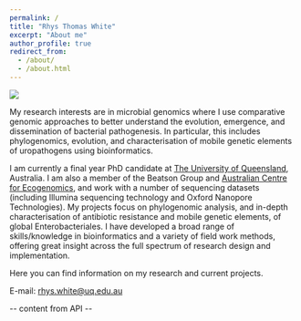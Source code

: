 ```yaml
---
permalink: /
title: "Rhys Thomas White"
excerpt: "About me"
author_profile: true
redirect_from: 
  - /about/
  - /about.html
---
```

<img src='/images/UEA.jpg'>

My research interests are in microbial genomics where I use comparative genomic approaches to better understand the evolution, emergence, and dissemination of bacterial pathogenesis. In particular, this includes phylogenomics, evolution, and characterisation of mobile genetic elements of uropathogens using bioinformatics.

I am currently a final year PhD candidate at [The University of Queensland](https://www.uq.edu.au/), Australia. I am also a member of the Beatson Group and [Australian Centre for Ecogenomics](https://ecogenomic.org/), and work with a number of sequencing datasets (including Illumina sequencing technology and Oxford Nanopore Technologies). My projects focus on phylogenomic analysis, and in-depth characterisation of antibiotic resistance and mobile genetic elements, of global Enterobacteriales. I have developed a broad range of skills/knowledge in bioinformatics and a variety of field work methods, offering great insight across the full spectrum of research design and implementation.

Here you can find information on my research and current projects.

E-mail: rhys.white@uq.edu.au

<meta name="twitter:card" content="summary" />
<meta name="twitter:site" content="@RiboRhys" />
<meta name="twitter:title" content="Rhys White" />
<meta name="twitter:description" content="Academic website for Rhys White BSc (Hons)" />
<meta name="twitter:image" content="https://rhyswhite.github.io/images/whitesmall.jpg" />

<div class='jekyll-twitter-plugin'>
    -- content from API --
</div>
